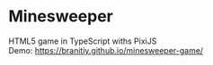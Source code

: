 # Minesweeper
HTML5 game in TypeScript withs PixiJS<br>
Demo: https://branitiy.github.io/minesweeper-game/